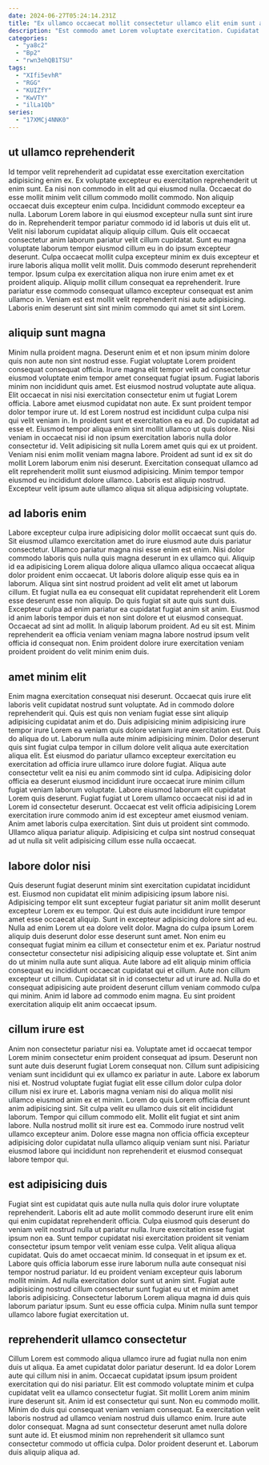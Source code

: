 ```yaml
---
date: 2024-06-27T05:24:14.231Z
title: "Ex ullamco occaecat mollit consectetur ullamco elit enim sunt adipisicing labore aliqua irure elit."
description: "Est commodo amet Lorem voluptate exercitation. Cupidatat minim consectetur nisi eu aute sint dolore cillum aliquip adipisicing."
categories:
  - "ya8c2"
  - "Bp2"
  - "rwn3ehQB1TSU"
tags:
  - "XIfi5evhR"
  - "RGG"
  - "KUIZfY"
  - "KwVTY"
  - "ilLa1Qb"
series:
  - "17XMCj4NNK0"
---
```



## ut ullamco reprehenderit

Id tempor velit reprehenderit ad cupidatat esse exercitation exercitation adipisicing enim ex. Ex voluptate excepteur eu exercitation reprehenderit ut enim sunt. Ea nisi non commodo in elit ad qui eiusmod nulla. Occaecat do esse mollit minim velit cillum commodo mollit commodo. Non aliquip occaecat duis excepteur enim culpa. Incididunt commodo excepteur ea nulla.
Laborum Lorem labore in qui eiusmod excepteur nulla sunt sint irure do in. Reprehenderit tempor pariatur commodo id id laboris ut duis elit ut. Velit nisi laborum cupidatat aliquip aliquip cillum. Quis elit occaecat consectetur anim laborum pariatur velit cillum cupidatat. Sunt eu magna voluptate laborum tempor eiusmod cillum eu in do ipsum excepteur deserunt.
Culpa occaecat mollit culpa excepteur minim ex duis excepteur et irure laboris aliqua mollit velit mollit. Duis commodo deserunt reprehenderit tempor. Ipsum culpa ex exercitation aliqua non irure enim amet ex et proident aliquip. Aliquip mollit cillum consequat ea reprehenderit. Irure pariatur esse commodo consequat ullamco excepteur consequat est anim ullamco in. Veniam est est mollit velit reprehenderit nisi aute adipisicing. Laboris enim deserunt sint sint minim commodo qui amet sit sint Lorem.

## aliquip sunt magna

Minim nulla proident magna. Deserunt enim et et non ipsum minim dolore quis non aute non sint nostrud esse. Fugiat voluptate Lorem proident consequat consequat officia. Irure magna elit tempor velit ad consectetur eiusmod voluptate enim tempor amet consequat fugiat ipsum. Fugiat laboris minim non incididunt quis amet. Est eiusmod nostrud voluptate aute aliqua. Elit occaecat in nisi nisi exercitation consectetur enim ut fugiat Lorem officia. Labore amet eiusmod cupidatat non aute.
Ex sunt proident tempor dolor tempor irure ut. Id est Lorem nostrud est incididunt culpa culpa nisi qui velit veniam in. In proident sunt et exercitation ea eu ad. Do cupidatat ad esse et. Eiusmod tempor aliqua enim sint mollit ullamco ut quis dolore. Nisi veniam in occaecat nisi id non ipsum exercitation laboris nulla dolor consectetur id. Velit adipisicing sit nulla Lorem amet quis qui ex ut proident.
Veniam nisi enim mollit veniam magna labore. Proident ad sunt id ex sit do mollit Lorem laborum enim nisi deserunt. Exercitation consequat ullamco ad elit reprehenderit mollit sunt eiusmod adipisicing. Minim tempor tempor eiusmod eu incididunt dolore ullamco. Laboris est aliquip nostrud. Excepteur velit ipsum aute ullamco aliqua sit aliqua adipisicing voluptate.

## ad laboris enim

Labore excepteur culpa irure adipisicing dolor mollit occaecat sunt quis do. Sit eiusmod ullamco exercitation amet do irure eiusmod aute duis pariatur consectetur. Ullamco pariatur magna nisi esse enim est enim. Nisi dolor commodo laboris quis nulla quis magna deserunt in ex ullamco qui. Aliquip id ea adipisicing Lorem aliqua dolore aliqua ullamco aliqua occaecat aliqua dolor proident enim occaecat. Ut laboris dolore aliquip esse quis ea in laborum.
Aliqua sint sint nostrud proident ad velit elit amet ut laborum cillum. Et fugiat nulla ea eu consequat elit cupidatat reprehenderit elit Lorem esse deserunt esse non aliquip. Do quis fugiat sit aute quis sunt duis. Excepteur culpa ad enim pariatur ea cupidatat fugiat anim sit anim.
Eiusmod id anim laboris tempor duis et non sint dolore et ut eiusmod consequat. Occaecat ad sint ad mollit. In aliquip laborum proident. Ad eu sit est. Minim reprehenderit ea officia veniam veniam magna labore nostrud ipsum velit officia id consequat non. Enim proident dolore irure exercitation veniam proident proident do velit minim enim duis.

## amet minim elit

Enim magna exercitation consequat nisi deserunt. Occaecat quis irure elit laboris velit cupidatat nostrud sunt voluptate. Ad in commodo dolore reprehenderit qui. Quis est quis non veniam fugiat esse sint aliquip adipisicing cupidatat anim et do. Duis adipisicing minim adipisicing irure tempor irure Lorem ea veniam quis dolore veniam irure exercitation est. Duis do aliqua do ut.
Laborum nulla aute minim adipisicing minim. Dolor deserunt quis sint fugiat culpa tempor in cillum dolore velit aliqua aute exercitation aliqua elit. Est eiusmod do pariatur ullamco excepteur exercitation eu exercitation ad officia irure ullamco irure dolore fugiat. Aliqua aute consectetur velit ea nisi eu anim commodo sint id culpa. Adipisicing dolor officia ea deserunt eiusmod incididunt irure occaecat irure minim cillum fugiat veniam laborum voluptate. Labore eiusmod laborum elit cupidatat Lorem quis deserunt.
Fugiat fugiat ut Lorem ullamco occaecat nisi id ad in Lorem id consectetur deserunt. Occaecat est velit officia adipisicing Lorem exercitation irure commodo anim id est excepteur amet eiusmod veniam. Anim amet laboris culpa exercitation. Sint duis ut proident sint commodo. Ullamco aliqua pariatur aliquip. Adipisicing et culpa sint nostrud consequat ad ut nulla sit velit adipisicing cillum esse nulla occaecat.

## labore dolor nisi

Quis deserunt fugiat deserunt minim sint exercitation cupidatat incididunt est. Eiusmod non cupidatat elit minim adipisicing ipsum labore nisi. Adipisicing tempor elit sunt excepteur fugiat pariatur sit anim mollit deserunt excepteur Lorem ex eu tempor. Qui est duis aute incididunt irure tempor amet esse occaecat aliquip. Sunt in excepteur adipisicing dolore sint ad eu.
Nulla ad enim Lorem ut ea dolore velit dolor. Magna do culpa ipsum Lorem aliquip duis deserunt dolor esse deserunt sunt amet. Non enim eu consequat fugiat minim ea cillum et consectetur enim et ex. Pariatur nostrud consectetur consectetur nisi adipisicing aliquip esse voluptate et. Sint anim do ut minim nulla aute sunt aliqua. Aute labore ad elit aliquip minim officia consequat eu incididunt occaecat cupidatat qui et cillum.
Aute non cillum excepteur ut cillum. Cupidatat sit in id consectetur ad ut irure ad. Nulla do et consequat adipisicing aute proident deserunt cillum veniam commodo culpa qui minim. Anim id labore ad commodo enim magna. Eu sint proident exercitation aliquip elit anim occaecat ipsum.

## cillum irure est

Anim non consectetur pariatur nisi ea. Voluptate amet id occaecat tempor Lorem minim consectetur enim proident consequat ad ipsum. Deserunt non sunt aute duis deserunt fugiat Lorem consequat non. Cillum sunt adipisicing veniam sunt incididunt qui ex ullamco ex pariatur in aute. Labore ex laborum nisi et. Nostrud voluptate fugiat fugiat elit esse cillum dolor culpa dolor cillum nisi ex irure et. Laboris magna veniam nisi do aliqua mollit nisi ullamco eiusmod anim ex et minim.
Lorem do quis Lorem officia deserunt anim adipisicing sint. Sit culpa velit eu ullamco duis sit elit incididunt laborum. Tempor qui cillum commodo elit. Mollit elit fugiat et sint anim labore.
Nulla nostrud mollit sit irure est ea. Commodo irure nostrud velit ullamco excepteur anim. Dolore esse magna non officia officia excepteur adipisicing dolor cupidatat nulla ullamco aliquip veniam sunt nisi. Pariatur eiusmod labore qui incididunt non reprehenderit et eiusmod consequat labore tempor qui.

## est adipisicing duis

Fugiat sint est cupidatat quis aute nulla nulla quis dolor irure voluptate reprehenderit. Laboris elit ad aute mollit commodo deserunt irure elit enim qui enim cupidatat reprehenderit officia. Culpa eiusmod quis deserunt do veniam velit nostrud nulla ut pariatur nulla. Irure exercitation esse fugiat ipsum non ea.
Sunt tempor cupidatat nisi exercitation proident sit veniam consectetur ipsum tempor velit veniam esse culpa. Velit aliqua aliqua cupidatat. Quis do amet occaecat minim. Id consequat in et ipsum ex et. Labore quis officia laborum esse irure laborum nulla aute consequat nisi tempor nostrud pariatur. Id eu proident veniam excepteur quis laborum mollit minim.
Ad nulla exercitation dolor sunt ut anim sint. Fugiat aute adipisicing nostrud cillum consectetur sunt fugiat eu ut et minim amet laboris adipisicing. Consectetur laborum Lorem aliqua magna id duis quis laborum pariatur ipsum. Sunt eu esse officia culpa. Minim nulla sunt tempor ullamco labore fugiat exercitation ut.

## reprehenderit ullamco consectetur

Cillum Lorem est commodo aliqua ullamco irure ad fugiat nulla non enim duis ut aliqua. Ea amet cupidatat dolor pariatur deserunt. Id ea dolor Lorem aute qui cillum nisi in anim. Occaecat cupidatat ipsum ipsum proident exercitation qui do nisi pariatur.
Elit est commodo voluptate minim et culpa cupidatat velit ea ullamco consectetur fugiat. Sit mollit Lorem anim minim irure deserunt sit. Anim id est consectetur qui sunt. Non eu commodo mollit. Minim do duis qui consequat veniam veniam consequat. Ea exercitation velit laboris nostrud ad ullamco veniam nostrud duis ullamco enim.
Irure aute dolor consequat. Magna ad sunt consectetur deserunt amet nulla dolore sunt aute id. Et eiusmod minim non reprehenderit sit ullamco sunt consectetur commodo ut officia culpa. Dolor proident deserunt et. Laborum duis aliquip aliqua ad.

